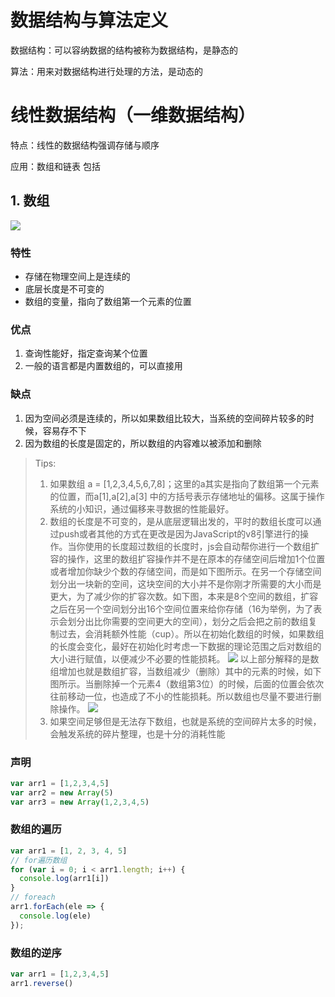 <!--
 * @Author: hanshunyao hanshunyao_hansy@163.com
 * @Date: 2023-10-19 17:10:15
 * @LastEditors: hanshunyao hanshunyao_hansy@163.com
 * @LastEditTime: 2023-10-19 17:14:57
 * @FilePath: \algorithm\src\array\array.md
 * @Description: 这是默认设置,请设置`customMade`, 打开koroFileHeader查看配置 进行设置: https://github.com/OBKoro1/koro1FileHeader/wiki/%E9%85%8D%E7%BD%AE
-->
# 数据结构与算法定义

数据结构：可以容纳数据的结构被称为数据结构，是静态的

算法：用来对数据结构进行处理的方法，是动态的

# 线性数据结构（一维数据结构）

特点：线性的数据结构强调存储与顺序

应用：数组和链表
包括

## 1. 数组

![](https://p3-juejin.byteimg.com/tos-cn-i-k3u1fbpfcp/ec61ff8653774936a40f9e094cc2f36a~tplv-k3u1fbpfcp-jj-mark:0:0:0:0:q75.image#?w=674&h=104&s=20710&e=png&b=fefefe)

### 特性

- 存储在物理空间上是连续的
- 底层长度是不可变的
- 数组的变量，指向了数组第一个元素的位置

<!---->

### 优点

1. 查询性能好，指定查询某个位置
1. 一般的语言都是内置数组的，可以直接用

### 缺点

1. 因为空间必须是连续的，所以如果数组比较大，当系统的空间碎片较多的时候，容易存不下
1. 因为数组的长度是固定的，所以数组的内容难以被添加和删除

>Tips:
>
>1. 如果数组 a = [1,2,3,4,5,6,7,8]；这里的a其实是指向了数组第一个元素的位置，而a[1],a[2],a[3] 中的方括号表示存储地址的偏移。这属于操作系统的小知识，通过偏移来寻数据的性能最好。
>2. 数组的长度是不可变的，是从底层逻辑出发的，平时的数组长度可以通过push或者其他的方式在更改是因为JavaScript的v8引擎进行的操作。当你使用的长度超过数组的长度时，js会自动帮你进行一个数组扩容的操作，这里的数组扩容操作并不是在原本的存储空间后增加1个位置或者增加你缺少个数的存储空间，而是如下图所示。在另一个存储空间划分出一块新的空间，这块空间的大小并不是你刚才所需要的大小而是更大，为了减少你的扩容次数。如下图，本来是8个空间的数组，扩容之后在另一个空间划分出16个空间位置来给你存储（16为举例，为了表示会划分出比你需要的空间更大的空间），划分之后会把之前的数组复制过去，会消耗额外性能（cup）。所以在初始化数组的时候，如果数组的长度会变化，最好在初始化时考虑一下数据的理论范围之后对数组的大小进行赋值，以便减少不必要的性能损耗。
>![](https://p3-juejin.byteimg.com/tos-cn-i-k3u1fbpfcp/22e30b2f813846f4ac0e2e80b7dd8712~tplv-k3u1fbpfcp-jj-mark:0:0:0:0:q75.image#?w=933&h=201&s=37636&e=png&b=fefefe)
以上部分解释的是数组增加也就是数组扩容，当数组减少（删除）其中的元素的时候，如下图所示。当删除掉一个元素4（数组第3位）的时候，后面的位置会依次往前移动一位，也造成了不小的性能损耗。所以数组也尽量不要进行删除操作。
![](https://p3-juejin.byteimg.com/tos-cn-i-k3u1fbpfcp/91be7916ddcd48b4bb86e575374c0214~tplv-k3u1fbpfcp-jj-mark:0:0:0:0:q75.image#?w=697&h=493&s=63567&e=png&b=fefefe)
>3. 如果空间足够但是无法存下数组，也就是系统的空间碎片太多的时候，会触发系统的碎片整理，也是十分的消耗性能

### 声明

```js
var arr1 = [1,2,3,4,5]
var arr2 = new Array(5)
var arr3 = new Array(1,2,3,4,5)
```

### 数组的遍历

```js
var arr1 = [1, 2, 3, 4, 5]
// for遍历数组
for (var i = 0; i < arr1.length; i++) {
  console.log(arr1[i])
}
// foreach
arr1.forEach(ele => {
  console.log(ele)
});
```

### 数组的逆序

```js
var arr1 = [1,2,3,4,5]
arr1.reverse()
```
